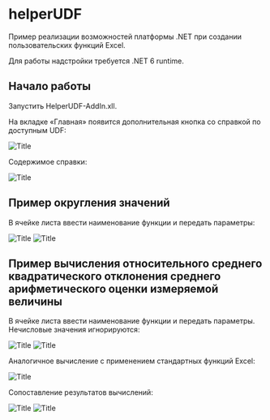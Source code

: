 # helperUDF 
Пример реализации возможностей платформы .NET при создании пользовательских функций Excel.

Для работы надстройки требуется .NET 6 runtime.

## Начало работы


Запустить HelperUDF-AddIn.xll.

На вкладке «Главная» появится дополнительная кнопка со справкой по доступным UDF:

![Title](https://github.com/akolodka/helperUDF/blob/master/resources/helperUDF_ribbonButton.png)

Содержимое справки:

![Title](https://github.com/akolodka/helperUDF/blob/master/resources/helperUDF%20--%20messagebox.png)

## Пример округления значений

В ячейке листа ввести наименование функции и передать параметры:

![Title](https://github.com/akolodka/helperUDF/blob/master/resources/RoundExample.png)
![Title](https://github.com/akolodka/helperUDF/blob/master/resources/RoundExample%20-2.png)

## Пример вычисления относительного среднего квадратического отклонения среднего арифметического оценки измеряемой величины

В ячейке листа ввести наименование функции и передать параметры. Нечисловые значения игнорируются:

![Title](https://github.com/akolodka/helperUDF/blob/master/resources/MeanSquareExample.png)
![Title](https://github.com/akolodka/helperUDF/blob/master/resources/MeanSquareExample%20-2.png)

Аналогичное вычисление с применением стандартных функций Excel:

![Title](https://github.com/akolodka/helperUDF/blob/master/resources/MeanSquareExample%20-3.png)

Сопоставление результатов вычислений:

![Title](https://github.com/akolodka/helperUDF/blob/master/resources/MeanSquareExample%20-4.png)
![Title](https://github.com/akolodka/helperUDF/blob/master/resources/MeanSquareExample%20-5.png)
